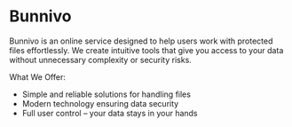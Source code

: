 # Bunnivo

Bunnivo is an online service designed to help users work with protected files effortlessly. We create intuitive tools that give you access to your data without unnecessary complexity or security risks.

What We Offer:
- Simple and reliable solutions for handling files
- Modern technology ensuring data security
- Full user control – your data stays in your hands

